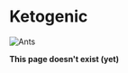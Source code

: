# Ketogenic

![Ants](https://media.giphy.com/media/MLYvQVgQ1RSA8/giphy.gif)

**This page doesn't exist \(yet\)**

